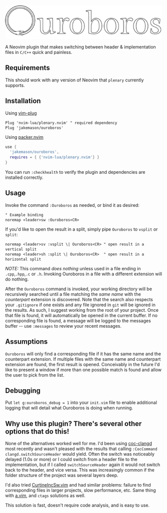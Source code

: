 ![Ouroboros](./repo/logo.png)

A Neovim plugin that makes switching between header & implementation files in `C/C++` quick and painless.

## Requirements

This should work with any version of Neovim that `plenary` currently supports.

## Installation

Using [vim-plug](https://github.com/junegunn/vim-plug)

```viml
Plug 'nvim-lua/plenary.nvim' " required dependency
Plug 'jakemason/ouroboros'
```

Using [packer.nvim](https://github.com/wbthomason/packer.nvim)

```lua
use {
  'jakemason/ouroboros',
  requires = { {'nvim-lua/plenary.nvim'} }
}
```

You can run `:checkhealth` to verify the plugin and dependencies are installed correctly.

## Usage

Invoke the command `:Ouroboros` as needed, or bind it as desired:

```viml
" Example binding
noremap <leader>sw :Ouroboros<CR>
```

If you'd like to open the result in a split, simply pipe `Ouroboros` to `vsplit` or `split`:

```viml
noremap <leader>sv :vsplit \| Ouroboros<CR> " open result in a vertical split
noremap <leader>sh :split \| Ouroboros<CR>  " open result in a horizontal split
```

*NOTE:* This command _does nothing_ unless used in a file ending in `.cpp`,`.hpp`,`.c` or `.h`.
Invoking Ouroboros in a file with a different extension will do nothing.

After the `Ouroboros` command is invoked, your working directory will be recursively searched until
a file matching the _same name_ with the _counterpart_ extension is discovered. Note that the
search also respects your `.gitignore` if one exists and any file ignored in `git` will be ignored
in the results. As such, I suggest working from the root of your project. Once that file is found,
it will automatically be opened in the current buffer. If no corresponding file is found, a message
will be logged to the messages buffer -- use `:messages` to review your recent messages.

## Assumptions

`Ouroboros` will only find a corresponding file if it has the same name and the counterpart
extension. If multiple files with the same name and counterpart extension are found, the first
result is opened. Conceivably in the future I'd like to present a window if more than one possible
match is found and allow the user to pick from the list.

## Debugging

Put `let g:ouroboros_debug = 1` into your `init.vim` file to enable additional logging that will
detail what Ouroboros is doing when running.

## Why use this plugin? There's several other options that do this!

None of the alternatives worked well for me. I'd been using
[coc-clangd](https://github.com/clangd/coc-clangd) most recently and wasn't pleased with the results
that calling `:CocCommand clangd.switchSourceHeader` would yield. Often the switch was noticeably
delayed (1.0s or more) or I could switch from a header file to the implementation,
but if I called `switchSourceHeader` again it would not switch back to the header, and vice versa.
This was increasingly common if the folder structure of the project was several layers deep.

I'd also tried [CurtineIncSw.vim](https://github.com/ericcurtin/CurtineIncSw.vim) and had similar
problems: failure to find corresponding files in larger projects, slow performance, etc. Same thing
with [a.vim](https://github.com/vim-scripts/a.vim), and `ctags` solutions as well.

This solution is fast, doesn't require code analysis, and is easy to use.
